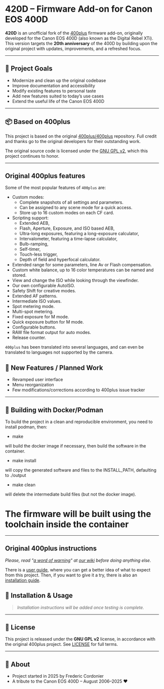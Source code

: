 # 420D – Firmware Add-on for Canon EOS 400D

**420D** is an unofficial fork of the [400plus](https://github.com/400plus/400plus) firmware add-on, originally developed for the Canon EOS 400D (also known as the Digital Rebel XTi).
This version targets the **20th anniversary** of the 400D by building upon the original project with updates, improvements, and a refreshed focus.

---

## 🎯 Project Goals

- Modernize and clean up the original codebase
- Improve documentation and accessibility
- Modify existing features to personal taste
- Add new features suited to today’s use cases
- Extend the useful life of the Canon EOS 400D

---

## 📦 Based on 400plus

This project is based on the original [400plus/400plus](https://github.com/400plus/400plus) repository.
Full credit and thanks go to the original developers for their outstanding work.

The original source code is licensed under the [GNU GPL v2](https://www.gnu.org/licenses/old-licenses/gpl-2.0.html), which this project continues to honor.

---

## Original 400plus features

Some of the most popular features of `400plus` are:
  * Custom modes:
    * Complete snapshots of all settings and parameters.
    * Can be assigned to any scene mode for a quick access.
    * Store up to 16 custom modes on each CF card.
  * Scripting support:
    * Extended AEB,
    * Flash, Aperture, Exposure, and ISO based AEB,
    * Ultra-long exposures, featuring a long-exposure calculator,
    * Intervalometer, featuring a time-lapse calculator,
    * Bulb-ramping,
    * Self-timer,
    * Touch-less trigger,
    * Depth of field and hyperfocal calculator.
  * Extended range for some parameters, line Av or Flash compensation.
  * Custom white balance, up to 16 color temperatures can be named and stored.
  * View and change the ISO while looking through the viewfinder.
  * Our own configurable AutoISO.
  * Safety Shift for creative modes.
  * Extended AF patterns.
  * Intermediate ISO values.
  * Spot metering mode.
  * Multi-spot metering.
  * Fixed exposure for M mode.
  * Quick exposure button for M mode.
  * Configurable buttons.
  * RAW file format output for auto modes. 
  * Release counter.

`400plus` has been translated into several languages, and can even be translated to languages not supported by the camera.

## 🧩 New Features / Planned Work

- Revamped user interface
- Menu reorganization
- Few modifications/corrections according to 400plus issue tracker

---

## 🐳 Building with Docker/Podman

To build the project in a clean and reproducible environment, you need to install podman, then:

- make

will build the docker image if necessary, then build the software in the container.

- make install

will copy the generated software and files to the INSTALL_PATH, defaulting to ./output

- make clean

will delete the intermediate build files (but not the docker image).

# The firmware will be built using the toolchain inside the container

---

## Original 400plus instructions

_Please, read "[a word of warning](https://github.com/400plus/400plus/wiki/A-word-of-warning)" at [our wiki](https://github.com/400plus/400plus/wiki) before doing anything else._

There is a [user guide](https://github.com/400plus/400plus/wiki/User-guide), where you can get a better idea of what to expect from this project. Then, if you want to give it a try, there is also an [installation guide](https://github.com/400plus/400plus/wiki/Firmware-Hack-Installation).

## 🔧 Installation & Usage

> *Installation instructions will be added once testing is complete.*

---

## 📝 License

This project is released under the **GNU GPL v2** license, in accordance with the original 400plus project.
See [LICENSE](./LICENSE) for full terms.

---

## 📸 About

- Project started in 2025 by Frederic Cordonier
- A tribute to the Canon EOS 400D – August 2006–2025 ❤️
